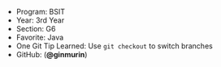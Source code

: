 - Program: BSIT
- Year: 3rd Year
- Section: G6
- Favorite: Java
- One Git Tip Learned: Use `git checkout` to switch branches
- GitHub: (**@ginmurin**)